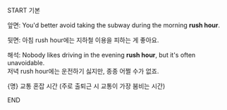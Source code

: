 START
기본

앞면:
You'd better avoid taking the subway during the morning **rush hour**.  

뒷면:
아침 rush hour에는 지하철 이용을 피하는 게 좋아요.  

해석:
Nobody likes driving in the evening **rush hour**, but it's often unavoidable.  
저녁 rush hour에는 운전하기 싫지만, 종종 어쩔 수가 없죠.  

{명} 교통 혼잡 시간 (주로 출퇴근 시 교통이 가장 붐비는 시간)
<!--ID: 1743581708430-->
END